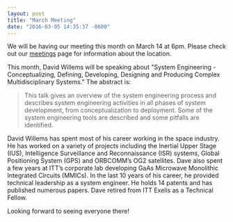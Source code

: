 ```yaml
---
layout: post
title: "March Meeting"
date: "2016-03-05 14:35:37 -0600"
---
```


We will be having our meeting this month on March 14 at 6pm.  Please check out
our [meetings](/meetings/) page for information about the location.

This month, David Willems will be speaking about "System Engineering -
Conceptualizing, Defining, Developing, Designing and Producing Complex
Multidisciplinary Systems." The abstract is:

> This talk gives an overview of the system engineering process and describes
> system engineering activities in all phases of system development, from
> conceptualization to deployment. Some of the system engineering tools are
> described and some pitfalls are identified.

David Willems has spent most of his career working in the space industry. He
has worked on a variety of projects including the Inertial Upper Stage (IUS),
Intelligence Surveillance and Reconnaissance (ISR) systems, Global Positioning
System (GPS) and ORBCOMM’s OG2 satellites. Dave also spent a few years at ITT’s
corporate lab developing GaAs Microwave Monolithic Integrated Circuits (MMICs).
In the last 10 years of his career, he provided technical leadership as a
system engineer. He holds 14 patents and has published numerous papers. Dave
retired from ITT Exelis as a Technical Fellow.

Looking forward to seeing everyone there!
